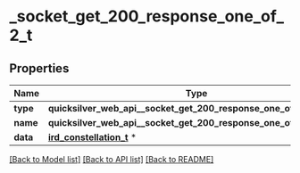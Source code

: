 # _socket_get_200_response_one_of_2_t

## Properties
Name | Type | Description | Notes
------------ | ------------- | ------------- | -------------
**type** | **quicksilver_web_api__socket_get_200_response_one_of_2_TYPE_e** |  | [optional] 
**name** | **quicksilver_web_api__socket_get_200_response_one_of_2_NAME_e** |  | [optional] 
**data** | [**ird_constellation_t**](ird_constellation.md) \* |  | [optional] 

[[Back to Model list]](../README.md#documentation-for-models) [[Back to API list]](../README.md#documentation-for-api-endpoints) [[Back to README]](../README.md)


